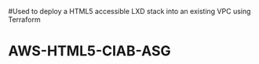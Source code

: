 #Used to deploy a HTML5 accessible LXD stack into an existing VPC using Terraform
# AWS-HTML5-CIAB-ASG
